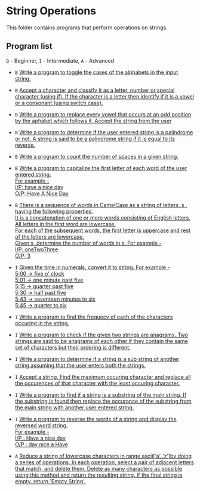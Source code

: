 # String Operations

This folder contains programs that perform operations on strings.

## Program list

`B` - Beginner, `I` - Intermediate, `A` - Advanced

* `B` [Write a program to toggle the cases of the alphabets in the input string.](alphabetToggle.cpp)

* `B` [Accept a character and classify it as a letter, number or special character (using if). If the character is a letter then identify if it is a vowel or a consonant (using switch case).](characterClassification.cpp)

* `B` [Write a program to replace every vowel that occurs at an odd position by the aphabet which follows it. Accept the string from the user](replaceVowel.cpp)
 
* `B` [Write a program to determine if the user entered string is a palindrome or not. A string is said to be a palindrome string if it is equal to its reverse.](stringPalindrome.cpp)
        
* `B` [Write a program to count the number of spaces in a given string.](stringSpaceCounter.cpp)

* `B` [Write a program to capitalize the first letter of each word of the user entered string.
        <br>For example - 
        <br>I/P: have a nice day
        <br>O/P: Have A Nice Day](stringCaptalize.cpp)
 
* `B` [There is a sequence of words in CamelCase as a string of letters, s , having the following properties:
       <br>It is a concatenation of one or more words consisting of English letters.
       <br>All letters in the first word are lowercase.
       <br>For each of the subsequent words, the first letter is uppercase and rest of the letters are lowercase.
       <br>Given s, determine the number of words in s. For example -
       <br>I/P: oneTwoThree
       <br>O/P: 3](camelCaseWordCounter.cpp)
       
* `I` [Given the time in numerals, convert it to string. For example - 
       <br> 5:00 -> five o' clock
       <br> 5:01 -> one minute past five
       <br> 5:15 -> quarter past five
       <br> 5:30 -> half past five
       <br> 5:43 -> seventeen minutes to six
       <br> 5:45 -> quarter to six](timeInString.cpp)

* `I` [Write a program to find the frequecy of each of the characters occuring in the string.](characterFrequency.cpp)

* `I` [Write a program to check if the given two strings are anagrams. Two strings are said to be anagrams of each other if they contain the same set of characters but their ordering is different.](stringAnagram.cpp)

* `I` [Write a program to determine if a string is a sub string of another string assuming that the user enters both the strings.](replaceSubstring.cpp)
 
* `I` [Accept a string. Find the maximum occuring character and replace all the occurences of that character with the least occuring character.](replaceMaxOccuringCharacter.cpp)
 
* `I` [Write a program to find if a string is a substring of the main string. If the substring is found then replace the occurance of the substring from the main string with another user entered string.](replaceSubstring.cpp)
 
* `I` [Write a program to  reverse the words of a string and display the reversed word string. 
        <br>For example - 
        <br>I/P : Have a nice day
        <br>O/P : day nice a Have](reverseString.cpp)
        
* `A` [Reduce a string of lowercase characters in range ascii[‘a’..’z’]by doing a series of operations. In each operation, select a pair of adjacent letters that match, and delete them.
Delete as many characters as possible using this method and return the resulting string. If the final string is empty, return 'Empty String'.](superStringReduce.cpp)
       
